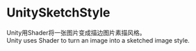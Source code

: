 # UnitySketchStyle
Unity用Shader将一张图片变成描边图片素描风格。  
Unity uses Shader to turn an image into a sketched image style.
